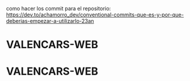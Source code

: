 como hacer los commit para el repositorio: https://dev.to/achamorro_dev/conventional-commits-que-es-y-por-que-deberias-empezar-a-utilizarlo-23an
# VALENCARS-WEB
# VALENCARS-WEB
